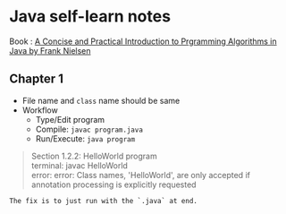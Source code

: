 # Java self-learn notes

Book : [A Concise and Practical Introduction to Prgramming Algorithms in Java by Frank Nielsen](https://www.amazon.in/Practical-Introduction-Programming-Algorithms-Undergraduate/dp/184882338X)

## Chapter 1

- File name and `class` name should be same
- Workflow
    - Type/Edit program
    - Compile: `javac program.java`
    - Run/Execute: `java program`

> Section 1.2.2: HelloWorld program  
    terminal: javac HelloWorld  
    error: error: Class names, 'HelloWorld', are only accepted if annotation processing is explicitly requested
    
    The fix is to just run with the `.java` at end.